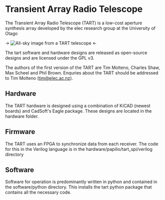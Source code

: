 # Transient Array Radio Telescope

The Transient Array Radio Telescope (TART) is a low-cost aperture synthesis array
developed by the elec research group at the University of Otago

-> ![All-sky image from a TART telescope][tart_image] <-

The tart software and hardware designs are released as open-source designs and are
licensed under the GPL v3.

The authors of the first version of the TART are Tim Molteno, Charles Shaw, Max 
Scheel and Phil Brown. Enquries about the TART should be addressed to Tim Molteno (tim@elec.ac.nz). 

## Hardware

The TART hardware is designed using a combination of KiCAD (newest boards) and
CadSoft's Eagle package. These designs are located in the hardware folder.

## Firmware

The TART uses an FPGA to synchronize data from each receiver. The code for this in the 
Verilog language is in the hardware/papilio/tart_spi/verilog directory

## Software 

Software for operation is predominantly written in python and contained in the software/python
directory. This installs the tart python package that contains all the necessary code.


[tart_image]: https://github.com/tmolteno/TART/blob/master/doc/img/tart_image.jpg "TART All-Sky Image"
